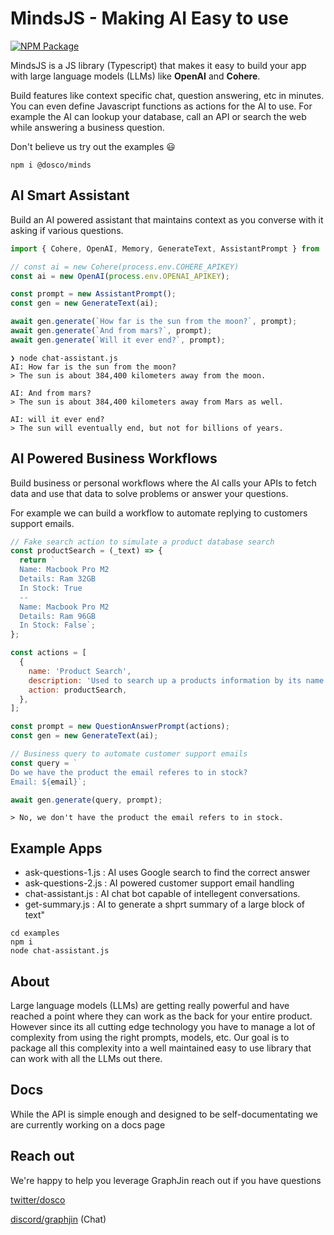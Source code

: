 # MindsJS - Making AI Easy to use

[![NPM Package](https://img.shields.io/npm/v/@dosco/minds?style=for-the-badge&color=#32CD32)](https://www.npmjs.com/package/@dosco/minds)


MindsJS is a JS library (Typescript) that makes it easy to build your app with large language models (LLMs) like **OpenAI** and **Cohere**.

Build features like context specific chat, question answering, etc in minutes. You can even define Javascript functions as actions for the AI to use. For example the AI can lookup your database, call an API or search the web while answering a business question.

Don't believe us try out the examples :smiley:

```console
npm i @dosco/minds
```

## AI Smart Assistant

Build an AI powered assistant that maintains context as you converse with it asking if various questions.

```js
import { Cohere, OpenAI, Memory, GenerateText, AssistantPrompt } from 'minds';

// const ai = new Cohere(process.env.COHERE_APIKEY)
const ai = new OpenAI(process.env.OPENAI_APIKEY);

const prompt = new AssistantPrompt();
const gen = new GenerateText(ai);

await gen.generate(`How far is the sun from the moon?`, prompt);
await gen.generate(`And from mars?`, prompt);
await gen.generate(`Will it ever end?`, prompt);
```

```console
❯ node chat-assistant.js
AI: How far is the sun from the moon?
> The sun is about 384,400 kilometers away from the moon.

AI: And from mars?
> The sun is about 384,400 kilometers away from Mars as well.

AI: will it ever end?
> The sun will eventually end, but not for billions of years.
```

## AI Powered Business Workflows

Build business or personal workflows where the AI calls your APIs to fetch data and use that data to solve problems or answer your questions.

For example we can build a workflow to automate replying to customers support emails.

```js
// Fake search action to simulate a product database search
const productSearch = (_text) => {
  return `
  Name: Macbook Pro M2
  Details: Ram 32GB
  In Stock: True
  --
  Name: Macbook Pro M2
  Details: Ram 96GB
  In Stock: False`;
};

const actions = [
  {
    name: 'Product Search',
    description: 'Used to search up a products information by its name',
    action: productSearch,
  },
];

const prompt = new QuestionAnswerPrompt(actions);
const gen = new GenerateText(ai);

// Business query to automate customer support emails
const query = `
Do we have the product the email referes to in stock?
Email: ${email}`;

await gen.generate(query, prompt);
```

```console
> No, we don't have the product the email refers to in stock.
```

## Example Apps

- ask-questions-1.js : AI uses Google search to find the correct answer
- ask-questions-2.js : AI powered customer support email handling
- chat-assistant.js : AI chat bot capable of intellegent conversations.
- get-summary.js : AI to generate a shprt summary of a large block of text"

```terminal
cd examples
npm i
node chat-assistant.js
```

## About

Large language models (LLMs) are getting really powerful and have reached a point where they can work as the back for your entire product. However since its all cutting edge technology you have to manage a lot of complexity from using the right prompts, models, etc. Our goal is to package all this complexity into a well maintained easy to use library that can work with all the LLMs out there. 

## Docs

While the API is simple enough and designed to be self-documentating we are currently working on a docs page

## Reach out

We're happy to help you leverage GraphJin reach out if you have questions

[twitter/dosco](https://twitter.com/dosco)

[discord/graphjin](https://discord.gg/6pSWCTZ) (Chat)
